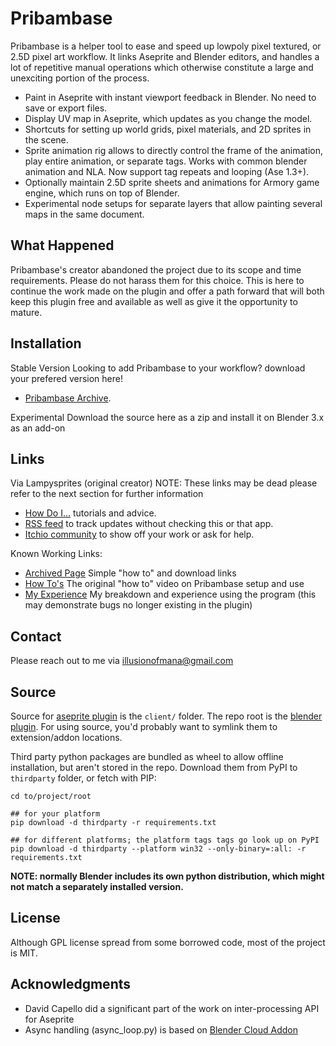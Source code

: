 # Pribambase
Pribambase is a helper tool to ease and speed up lowpoly pixel textured, or 2.5D pixel art workflow. It links Aseprite and Blender editors, and handles a lot of repetitive manual operations which otherwise constitute a large and unexciting portion of the process.

* Paint in Aseprite with instant viewport feedback in Blender. No need to save or export files.
* Display UV map in Aseprite, which updates as you change the model.
* Shortcuts for setting up world grids, pixel materials, and 2D sprites in the scene.
* Sprite animation rig allows to directly control the frame of the animation, play entire animation, or separate tags. Works with common blender animation and NLA. Now support tag repeats and looping (Ase 1.3+).
* Optionally maintain 2.5D sprite sheets and animations for Armory game engine, which runs on top of Blender.
* Experimental node setups for separate layers that allow painting several maps in the same document.

## What Happened
Pribambase's creator abandoned the project due to its scope and time requirements. Please do not harass them for this choice. This is here to continue the work made on the plugin and offer a path forward that will both keep this plugin free and available as well as give it the opportunity to mature. 

## Installation
Stable Version
Looking to add Pribambase to your workflow? download your prefered version here!
* [Pribambase Archive](https://www.illusionofmana.art/Pribambase.html).

Experimental
Download the source here as a zip and install it on Blender 3.x as an add-on

## Links
Via Lampysprites (original creator) NOTE: These links may be dead please refer to the next section for further information

* [How Do I...](https://github.com/lampysprites/pribambase/wiki/How-Do-I...) tutorials and advice.
* [RSS feed](https://lampysprites.itch.io/pribambase/devlog.rss) to track updates without checking this or that app.
* [Itchio community](https://lampysprites.itch.io/pribambase/community) to show off your work or ask for help.

Known Working Links:

* [Archived Page](https://www.illusionofmana.art/Pribambase.html) Simple "how to" and download links
* [How To's](https://www.youtube.com/watch?v=70wyQhKyxFw) The original "how to" video on Pribambase setup and use
* [My Experience](https://www.youtube.com/watch?v=6ikqAwPJ8nQ) My breakdown and experience using the program (this may demonstrate bugs no longer existing in the plugin)

## Contact
Please reach out to me via illusionofmana@gmail.com

## Source

Source for [aseprite plugin](https://github.com/aseprite/api/blob/main/api/plugin.md) is the `client/` folder. The repo root is the [blender plugin](https://docs.blender.org/manual/en/latest/advanced/scripting/addon_tutorial.html#install-the-add-on). For using source, you'd probably want to symlink them to extension/addon locations.

Third party python packages are bundled as wheel to allow offline installation, but aren't stored in the repo. Download them from PyPI to `thirdparty` folder, or fetch with PIP:

```shell
cd to/project/root

## for your platform
pip download -d thirdparty -r requirements.txt

## for different platforms; the platform tags tags go look up on PyPI
pip download -d thirdparty --platform win32 --only-binary=:all: -r requirements.txt
```

**NOTE: normally Blender includes its own python distribution, which might not match a separately installed version.**

## License

Although GPL license spread from some borrowed code, most of the project is MIT.

## Acknowledgments
- David Capello did a significant part of the work on inter-processing API for Aseprite
- Async handling (async_loop.py) is based on [Blender Cloud Addon](https://cloud.blender.org/services)
